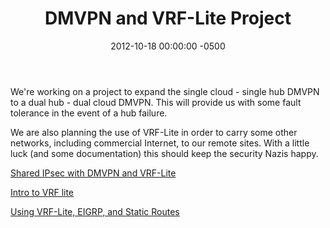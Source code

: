 ﻿---
title:  DMVPN and VRF-Lite Project
date:   2012-10-18 00:00:00 -0500
categories: IT
---

We're working on a project to expand the single cloud - single hub DMVPN to a dual hub - dual cloud DMVPN. This will provide us with some fault tolerance in the event of a hub failure.

We are also planning the use of VRF-Lite in order to carry some other networks, including commercial Internet, to our remote sites. With a little luck (and some documentation) this should keep the security Nazis happy.

[Shared IPsec with DMVPN and VRF-Lite](http://www.networking-forum.com/blog/?p=1110)

[Intro to VRF lite](http://packetlife.net/blog/2009/apr/30/intro-vrf-lite/index.md)

[Using VRF-Lite, EIGRP, and Static Routes](http://www.netcraftsmen.net/component/content/article/68-network-infrastructure/681-using-vrf-lite-eigrp-and-static-routes.html)
